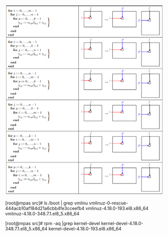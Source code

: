![alt text](image.png)

[root@mpas src]# ls /boot | grep vmlinu
vmlinuz-0-rescue-444acb10af184d21a6cbb4fe3cceefb4
vmlinuz-4.18.0-193.el8.x86_64
vmlinuz-4.18.0-348.7.1.el8_5.x86_64

[root@mpas src]# rpm -aq |grep kernel-devel
kernel-devel-4.18.0-348.7.1.el8_5.x86_64
kernel-devel-4.18.0-193.el8.x86_64